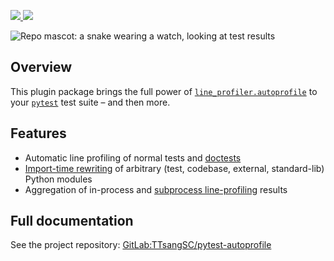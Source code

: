 <!-- Badges -->

<a href='https://gitlab.com/TTsangSC/pytest-autoprofile/-/releases'
   alt='Badge: release version: "Latest Release" | <VERSION>'>
<img src='https://gitlab.com/TTsangSC/pytest-autoprofile/-/badges/release.svg'>
</a>
<a href='https://gitlab.com/TTsangSC/pytest-autoprofile/-/pipelines'
   alt='Badge: pipeline status: "pipeline" | <STATUS>'>
<img src='https://gitlab.com/TTsangSC/pytest-autoprofile/badges/master/pipeline.svg?ignore_skipped=true'>
</a>

<!-- Logo -->

![Repo mascot: a snake wearing a watch, looking at test results][gitlab-repo-mascot]

<!-- Blurb -->

Overview
--------

This plugin package brings the full power of
[`line_profiler.autoprofile`][line-profiler-autoprofile-docs] to your
[`pytest`][pytest-docs] test suite –
and then more.

Features
--------

- Automatic line profiling of normal tests and
  [doctests][gitlab-docs-doctest-profiling]
- [Import-time rewriting][gitlab-docs-rewriting] of arbitrary
  (test, codebase, external, standard-lib)
  Python modules
- Aggregation of in-process and
  [subprocess line-profiling][gitlab-docs-subprocess-profiling] results

<!-- Link -->

Full documentation
------------------

See the project repository: [GitLab:TTsangSC/pytest-autoprofile][gitlab-repo]

[gitlab-repo]: https://gitlab.com/TTsangSC/pytest-autoprofile
[gitlab-repo-mascot]: https://gitlab.com/TTsangSC/pytest-autoprofile/-/raw/master/assets/mascot.svg
[gitlab-docs-doctest-profiling]: https://gitlab.com/TTsangSC/pytest-autoprofile#doctest-profiling
[gitlab-docs-rewriting]: https://gitlab.com/TTsangSC/pytest-autoprofile#module-rewriting
[gitlab-docs-subprocess-profiling]: https://gitlab.com/TTsangSC/pytest-autoprofile#subprocess-profiling
[line-profiler-autoprofile-docs]: https://kernprof.readthedocs.io/en/latest/auto/line_profiler.autoprofile.html
[pytest-docs]: https://docs.pytest.org/en/stable/index.html
